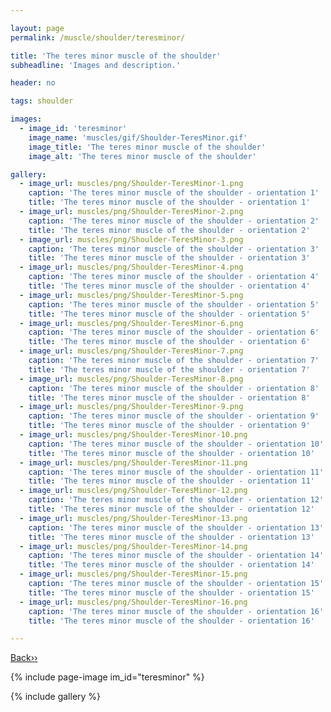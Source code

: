 ```yaml
---

layout: page
permalink: /muscle/shoulder/teresminor/

title: 'The teres minor muscle of the shoulder'
subheadline: 'Images and description.'

header: no

tags: shoulder

images:
  - image_id: 'teresminor'
    image_name: 'muscles/gif/Shoulder-TeresMinor.gif'
    image_title: 'The teres minor muscle of the shoulder'
    image_alt: 'The teres minor muscle of the shoulder' 

gallery:
  - image_url: muscles/png/Shoulder-TeresMinor-1.png
    caption: 'The teres minor muscle of the shoulder - orientation 1'
    title: 'The teres minor muscle of the shoulder - orientation 1'
  - image_url: muscles/png/Shoulder-TeresMinor-2.png
    caption: 'The teres minor muscle of the shoulder - orientation 2'
    title: 'The teres minor muscle of the shoulder - orientation 2'
  - image_url: muscles/png/Shoulder-TeresMinor-3.png
    caption: 'The teres minor muscle of the shoulder - orientation 3'
    title: 'The teres minor muscle of the shoulder - orientation 3'
  - image_url: muscles/png/Shoulder-TeresMinor-4.png
    caption: 'The teres minor muscle of the shoulder - orientation 4'
    title: 'The teres minor muscle of the shoulder - orientation 4'
  - image_url: muscles/png/Shoulder-TeresMinor-5.png
    caption: 'The teres minor muscle of the shoulder - orientation 5'
    title: 'The teres minor muscle of the shoulder - orientation 5'
  - image_url: muscles/png/Shoulder-TeresMinor-6.png
    caption: 'The teres minor muscle of the shoulder - orientation 6'
    title: 'The teres minor muscle of the shoulder - orientation 6'
  - image_url: muscles/png/Shoulder-TeresMinor-7.png
    caption: 'The teres minor muscle of the shoulder - orientation 7'
    title: 'The teres minor muscle of the shoulder - orientation 7'
  - image_url: muscles/png/Shoulder-TeresMinor-8.png
    caption: 'The teres minor muscle of the shoulder - orientation 8'
    title: 'The teres minor muscle of the shoulder - orientation 8'
  - image_url: muscles/png/Shoulder-TeresMinor-9.png
    caption: 'The teres minor muscle of the shoulder - orientation 9'
    title: 'The teres minor muscle of the shoulder - orientation 9'
  - image_url: muscles/png/Shoulder-TeresMinor-10.png
    caption: 'The teres minor muscle of the shoulder - orientation 10'
    title: 'The teres minor muscle of the shoulder - orientation 10'
  - image_url: muscles/png/Shoulder-TeresMinor-11.png
    caption: 'The teres minor muscle of the shoulder - orientation 11'
    title: 'The teres minor muscle of the shoulder - orientation 11'
  - image_url: muscles/png/Shoulder-TeresMinor-12.png
    caption: 'The teres minor muscle of the shoulder - orientation 12'
    title: 'The teres minor muscle of the shoulder - orientation 12'
  - image_url: muscles/png/Shoulder-TeresMinor-13.png
    caption: 'The teres minor muscle of the shoulder - orientation 13'
    title: 'The teres minor muscle of the shoulder - orientation 13'
  - image_url: muscles/png/Shoulder-TeresMinor-14.png
    caption: 'The teres minor muscle of the shoulder - orientation 14'
    title: 'The teres minor muscle of the shoulder - orientation 14'
  - image_url: muscles/png/Shoulder-TeresMinor-15.png
    caption: 'The teres minor muscle of the shoulder - orientation 15'
    title: 'The teres minor muscle of the shoulder - orientation 15'
  - image_url: muscles/png/Shoulder-TeresMinor-16.png
    caption: 'The teres minor muscle of the shoulder - orientation 16'
    title: 'The teres minor muscle of the shoulder - orientation 16'

---
```


[Back››](/muscle/shoulder/)

{% include page-image im_id="teresminor" %}

{% include gallery %}
